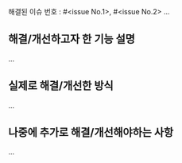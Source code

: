 해결된 이슈 번호 : #\<issue No.1\>, #\<issue No.2\> ...

## 해결/개선하고자 한 기능 설명
...

## 실제로 해결/개선한 방식
...

## 나중에 추가로 해결/개선해야하는 사항
...

